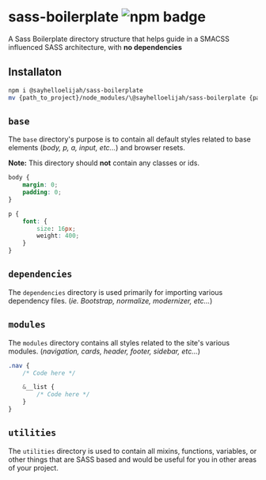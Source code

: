 # sass-boilerplate ![npm badge](https://img.shields.io/npm/v/@sayhelloelijah/sass-boilerplate.svg)

A Sass Boilerplate directory structure that helps guide in a SMACSS influenced SASS architecture, with **no dependencies**

## Installaton
```bash
npm i @sayhelloelijah/sass-boilerplate
mv {path_to_project}/node_modules/\@sayhelloelijah/sass-boilerplate {path_to_asset_director}/{rename_directory}
```

## `base`
The `base` directory's purpose is to contain all default styles related to base elements (_body, p, a, input, etc..._) and browser resets.

**Note:** This directory should **not** contain any classes or ids.

```css
body {
    margin: 0;
    padding: 0;
}

p {
    font: {
        size: 16px;
        weight: 400;
    }
}
```

## `dependencies`
The `dependencies` directory is used primarily for importing various dependency files. (_ie. Bootstrap, normalize, modernizer, etc..._)

## `modules`
The `modules` directory contains all styles related to the site's various modules. (_navigation, cards, header, footer, sidebar, etc..._)

```css
.nav {
    /* Code here */

    &__list {
        /* Code here */
    }
}
```

## `utilities`
The `utilities` directory is used to contain all mixins, functions, variables, or other things that are SASS based and would be useful for you in other areas of your project.
